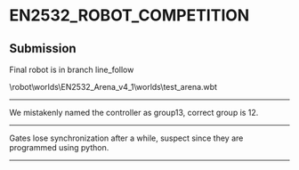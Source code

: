 # EN2532_ROBOT_COMPETITION
## Submission
Final robot is in
branch line_follow

\robot\worlds\EN2532_Arena_v4_1\worlds\test_arena.wbt

----

We mistakenly named the controller as group13, correct group is 12.

----

Gates lose synchronization after a while, suspect since they are programmed using python.

----

